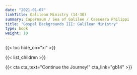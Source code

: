 ```yaml
---
date: "2021-01-07"
linkTitle: Galilean Ministry (14-30)
summary: Capernaum / Sea of Galilee / Caeseara Philippi
title: "Gospel Backgrounds III: Galilean Ministry"
type: book
weight: 10
---
```




{{< toc hide_on="xl" >}}



{{< list_children >}}



{{< cta cta_text="Continue the Journey!" cta_link="gb14" >}}
